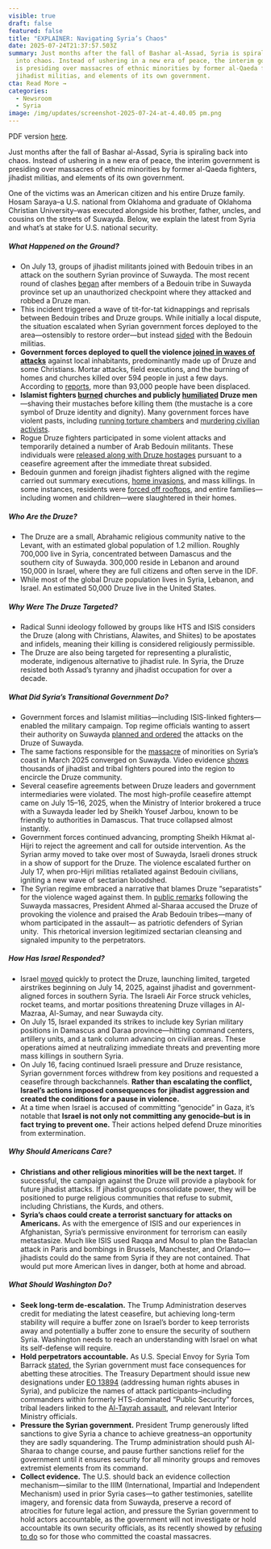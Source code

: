 ```yaml
---
visible: true
draft: false
featured: false
title: "EXPLAINER: Navigating Syria’s Chaos"
date: 2025-07-24T21:37:57.503Z
summary: Just months after the fall of Bashar al-Assad, Syria is spiraling back
  into chaos. Instead of ushering in a new era of peace, the interim government
  is presiding over massacres of ethnic minorities by former al-Qaeda fighters,
  jihadist militias, and elements of its own government.
cta: Read More →
categories:
  - Newsroom
  - Syria
image: /img/updates/screenshot-2025-07-24-at-4.40.05 pm.png
---
```

PDF version [here](https://polaris-us.netlify.app/docs/explainer-navigating-syria%E2%80%99s-chaos.pdf).

Just months after the fall of Bashar al-Assad, Syria is spiraling back into chaos. Instead of ushering in a new era of peace, the interim government is presiding over massacres of ethnic minorities by former al-Qaeda fighters, jihadist militias, and elements of its own government.

One of the victims was an American citizen and his entire Druze family. Hosam Saraya–a U.S. national from Oklahoma and graduate of Oklahoma Christian University–was executed alongside his brother, father, uncles, and cousins on the streets of Suwayda. Below, we explain the latest from Syria and what’s at stake for U.S. national security.

##### What Happened on the Ground?

* On July 13, groups of jihadist militants joined with Bedouin tribes in an attack on the southern Syrian province of Suwayda. The most recent round of clashes [began](https://www.washingtonpost.com/world/2025/07/14/syria-druze-clashes-explainer-sweida-bedouin/86f410f0-60c7-11f0-bf70-56d8888ebb94_story.html) after members of a Bedouin tribe in Suwayda province set up an unauthorized checkpoint where they attacked and robbed a Druze man. 
* This incident triggered a wave of tit-for-tat kidnappings and reprisals between Bedouin tribes and Druze groups. While initially a local dispute, the situation escalated when Syrian government forces deployed to the area—ostensibly to restore order—but instead [sided](https://www.bbc.com/news/articles/c0m87d4p9gvo) with the Bedouin militias.
* **Government forces deployed to quell the violence [joined in waves of attacks](https://www.memri.org/reports/systematic-atrocities-against-druze-swaida-syria-july-2025-%E2%80%93-warning-graphic)** against local inhabitants, predominantly made up of Druze and some Christians. Mortar attacks, field executions, and the burning of homes and churches killed over 594 people in just a few days. According to [reports](https://reliefweb.int/report/syrian-arab-republic/syrian-arab-republic-flash-update-no-2-escalation-hostilities-sweida-governorate-20-july-2025), more than 93,000 people have been displaced.
* **Islamist fighters [burned](https://www.ncronline.org/news/houses-destroyed-church-burnt-new-wave-violence-against-syrian-christians) churches and publicly [humiliated](https://www.jpost.com/middle-east/article-861299) Druze men**—shaving their mustaches before killing them (the mustache is a core symbol of Druze identity and dignity). Many government forces have violent pasts, including [running torture chambers](https://snhr.org/blog/2022/01/31/57274/) and [murdering civilian activists](https://www.nytimes.com/2018/11/23/world/middleeast/syria-fares-activist-killed.html).
* Rogue Druze fighters participated in some violent attacks and temporarily detained a number of Arab Bedouin militants. These individuals were [released along with Druze hostages](https://www.reuters.com/world/middle-east/bedouin-civilians-leave-syrias-sweida-tense-truce-holds-2025-07-21/) pursuant to a ceasefire agreement after the immediate threat subsided. 
* Bedouin gunmen and foreign jihadist fighters aligned with the regime carried out summary executions, [home invasions](https://www.reuters.com/world/middle-east/bodies-looted-homes-syrias-druze-reeling-after-sweida-bloodshed-2025-07-18/), and mass killings. In some instances, residents were [forced off rooftops](https://twitter.com/FightExtremism/status/1946651366279041034), and entire families—including women and children—were slaughtered in their homes. 

##### Who Are the Druze?

* The Druze are a small, Abrahamic religious community native to the Levant, with an estimated global population of 1.2 million. Roughly 700,000 live in Syria, concentrated between Damascus and the southern city of Suwayda. 300,000 reside in Lebanon and around 150,000 in Israel, where they are full citizens and often serve in the IDF. 
* While most of the global Druze population lives in Syria, Lebanon, and Israel. An estimated 50,000 Druze live in the United States. 

##### Why Were The Druze Targeted?

* Radical Sunni ideology followed by groups like HTS and ISIS considers the Druze (along with Christians, Alawites, and Shiites) to be apostates and infidels, meaning their killing is considered religiously permissible.
* The Druze are also being targeted for representing a pluralistic, moderate, indigenous alternative to jihadist rule. In Syria, the Druze resisted both Assad’s tyranny and jihadist occupation for over a decade. 

##### What Did Syria’s Transitional Government Do?

* Government forces and Islamist militias—including ISIS-linked fighters— enabled the military campaign. Top regime officials wanting to assert their authority on Suwayda [planned and ordered](https://www.reuters.com/world/middle-east/syria-believed-it-had-green-light-us-israel-deploy-troops-sweida-2025-07-19/?utm_) the attacks on the Druze of Suwayda. 
* The same factions responsible for the [massacre](https://www.reuters.com/investigations/syrian-forces-massacred-1500-alawites-chain-command-led-damascus-2025-06-30/) of minorities on Syria’s coast in March 2025 converged on Suwayda. Video evidence [shows](https://twitter.com/vvanwilgenburg/status/1947014703172948161) thousands of jihadist and tribal fighters poured into the region to encircle the Druze community.
* Several ceasefire agreements between Druze leaders and government intermediaries were violated. The most high-profile ceasefire attempt came on July 15–16, 2025, when the Ministry of Interior brokered a truce with a Suwayda leader led by Sheikh Yousef Jarbou, known to be friendly to authorities in Damascus. That truce collapsed almost instantly. 
* Government forces continued advancing, prompting Sheikh Hikmat al-Hijri to reject the agreement and call for outside intervention. As the Syrian army moved to take over most of Suwayda, Israeli drones struck in a show of support for the Druze. The violence escalated further on July 17, when pro-Hijri militias retaliated against Bedouin civilians, igniting a new wave of sectarian bloodshed. 
* The Syrian regime embraced a narrative that blames Druze “separatists” for the violence waged against them. In [public remarks](https://x.com/MEMRIReports/status/1946866638512423247) following the Suwayda massacres, President Ahmed al-Sharaa accused the Druze of provoking the violence and praised the Arab Bedouin tribes—many of whom participated in the assault— as patriotic defenders of Syrian unity.  This rhetorical inversion legitimized sectarian cleansing and signaled impunity to the perpetrators.

##### How Has Israel Responded?

* Israel [moved](https://understandingwar.org/backgrounder/iran-update-july-16-2025) quickly to protect the Druze, launching limited, targeted airstrikes beginning on July 14, 2025, against jihadist and government-aligned forces in southern Syria. The Israeli Air Force struck vehicles, rocket teams, and mortar positions threatening Druze villages in Al-Mazraa, Al-Sumay, and near Suwayda city. 
* On July 15, Israel expanded its strikes to include key Syrian military positions in Damascus and Daraa province—hitting command centers, artillery units, and a tank column advancing on civilian areas. These operations aimed at neutralizing immediate threats and preventing more mass killings in southern Syria. 
* On July 16, facing continued Israeli pressure and Druze resistance, Syrian government forces withdrew from key positions and requested a ceasefire through backchannels. **Rather than escalating the conflict, Israel’s actions imposed consequences for jihadist aggression and created the conditions for a pause in violence.**
* At a time when Israel is accused of committing “genocide” in Gaza, it’s notable that **Israel is not only not committing any genocide–but is in fact trying to prevent one.** Their actions helped defend Druze minorities from extermination. 

##### Why Should Americans Care?

* **Christians and other religious minorities will be the next target.** If successful, the campaign against the Druze will provide a playbook for future jihadist attacks. If jihadist groups consolidate power, they will be positioned to purge religious communities that refuse to submit, including Christians, the Kurds, and others.
* **Syria’s chaos could create a terrorist sanctuary for attacks on Americans.** As with the emergence of ISIS and our experiences in Afghanistan, Syria’s permissive environment for terrorism can easily metastasize. Much like ISIS used Raqqa and Mosul to plan the Bataclan attack in Paris and bombings in Brussels, Manchester, and Orlando—jihadists could do the same from Syria if they are not contained. That would put more American lives in danger, both at home and abroad.

##### What Should Washington Do?

* **Seek long-term de-escalation.** The Trump Administration deserves credit for mediating the latest ceasefire, but achieving long-term stability will require a buffer zone on Israel’s border to keep terrorists away and potentially a buffer zone to ensure the security of southern Syria. Washington needs to reach an understanding with Israel on what its self-defense will require.
* **Hold perpetrators accountable.** As U.S. Special Envoy for Syria Tom Barrack [stated](https://x.com/USAMBTurkiye/status/1945454313666486540), the Syrian government must face consequences for abetting these atrocities. The Treasury Department should issue new designations under [EO 13894](https://www.federalregister.gov/documents/2019/10/17/2019-22849/blocking-property-and-suspending-entry-of-certain-persons-contributing-to-the-situation-in-syria) (addressing human rights abuses in Syria), and publicize the names of attack participants–including commanders within formerly HTS-dominated “Public Security” forces, tribal leaders linked to the [Al-Tayrah assault](https://www.syriahr.com/en/365857/), and relevant Interior Ministry officials.
* **Pressure the Syrian government.** President Trump generously lifted sanctions to give Syria a chance to achieve greatness–an opportunity they are sadly squandering. The Trump administration should push Al-Sharaa to change course, and pause further sanctions relief for the government until it ensures security for all minority groups and removes extremist elements from its command.
* **Collect evidence.** The U.S. should back an evidence collection mechanism—similar to the IIIM (International, Impartial and Independent Mechanism) used in prior Syria cases—to gather testimonies, satellite imagery, and forensic data from Suwayda, preserve a record of atrocities for future legal action, and pressure the Syrian government to hold actors accountable, as the government will not investigate or hold accountable its own security officials, as its recently showed by [refusing to do](https://americancenter.org/2025/07/22/coastal-findings/) so for those who committed the coastal massacres.